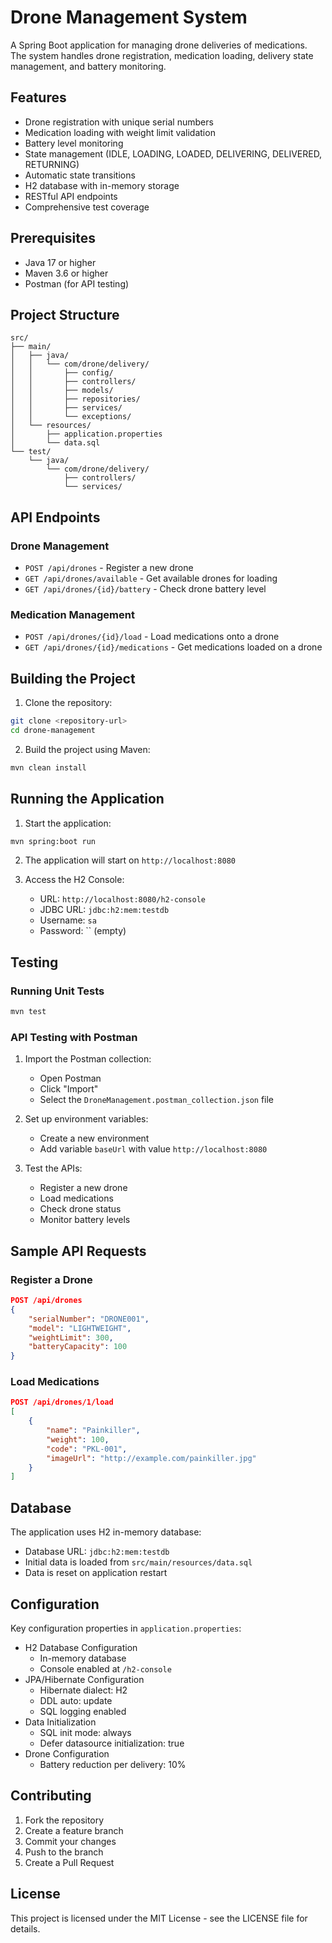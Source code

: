 # Drone Management System

A Spring Boot application for managing drone deliveries of medications. The system handles drone registration, medication loading, delivery state management, and battery monitoring.

## Features

- Drone registration with unique serial numbers
- Medication loading with weight limit validation
- Battery level monitoring
- State management (IDLE, LOADING, LOADED, DELIVERING, DELIVERED, RETURNING)
- Automatic state transitions
- H2 database with in-memory storage
- RESTful API endpoints
- Comprehensive test coverage

## Prerequisites

- Java 17 or higher
- Maven 3.6 or higher
- Postman (for API testing)

## Project Structure

```
src/
├── main/
│   ├── java/
│   │   └── com/drone/delivery/
│   │       ├── config/
│   │       ├── controllers/
│   │       ├── models/
│   │       ├── repositories/
│   │       ├── services/
│   │       └── exceptions/
│   └── resources/
│       ├── application.properties
│       └── data.sql
└── test/
    └── java/
        └── com/drone/delivery/
            ├── controllers/
            └── services/
```

## API Endpoints

### Drone Management
- `POST /api/drones` - Register a new drone
- `GET /api/drones/available` - Get available drones for loading
- `GET /api/drones/{id}/battery` - Check drone battery level

### Medication Management
- `POST /api/drones/{id}/load` - Load medications onto a drone
- `GET /api/drones/{id}/medications` - Get medications loaded on a drone

## Building the Project

1. Clone the repository:
```bash
git clone <repository-url>
cd drone-management
```

2. Build the project using Maven:
```bash
mvn clean install
```

## Running the Application

1. Start the application:
```bash
mvn spring:boot run
```

2. The application will start on `http://localhost:8080`

3. Access the H2 Console:
   - URL: `http://localhost:8080/h2-console`
   - JDBC URL: `jdbc:h2:mem:testdb`
   - Username: `sa`
   - Password: `` (empty)

## Testing

### Running Unit Tests
```bash
mvn test
```

### API Testing with Postman

1. Import the Postman collection:
   - Open Postman
   - Click "Import"
   - Select the `DroneManagement.postman_collection.json` file

2. Set up environment variables:
   - Create a new environment
   - Add variable `baseUrl` with value `http://localhost:8080`

3. Test the APIs:
   - Register a new drone
   - Load medications
   - Check drone status
   - Monitor battery levels

## Sample API Requests

### Register a Drone
```json
POST /api/drones
{
    "serialNumber": "DRONE001",
    "model": "LIGHTWEIGHT",
    "weightLimit": 300,
    "batteryCapacity": 100
}
```

### Load Medications
```json
POST /api/drones/1/load
[
    {
        "name": "Painkiller",
        "weight": 100,
        "code": "PKL-001",
        "imageUrl": "http://example.com/painkiller.jpg"
    }
]
```

## Database

The application uses H2 in-memory database:
- Database URL: `jdbc:h2:mem:testdb`
- Initial data is loaded from `src/main/resources/data.sql`
- Data is reset on application restart

## Configuration

Key configuration properties in `application.properties`:
- H2 Database Configuration
  - In-memory database
  - Console enabled at `/h2-console`
- JPA/Hibernate Configuration
  - Hibernate dialect: H2
  - DDL auto: update
  - SQL logging enabled
- Data Initialization
  - SQL init mode: always
  - Defer datasource initialization: true
- Drone Configuration
  - Battery reduction per delivery: 10%

## Contributing

1. Fork the repository
2. Create a feature branch
3. Commit your changes
4. Push to the branch
5. Create a Pull Request

## License

This project is licensed under the MIT License - see the LICENSE file for details. 